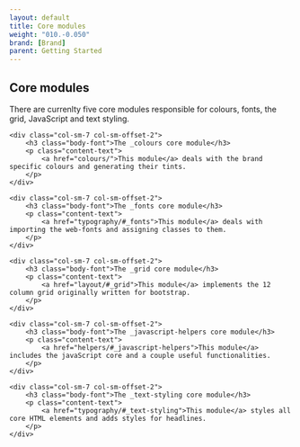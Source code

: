 ```yaml
---
layout: default
title: Core modules
weight: "010.-0.050"
brand: [Brand]
parent: Getting Started
---
```


<div class="row">
	<div class="col-sm-10 col-sm-offset-1">
		<h2 class="body-font">Core modules</h2>
		<p class="lead">
			There are currenlty five core modules responsible for colours, fonts, the grid, JavaScript and text styling.
		</p>
	</div>

	<div class="col-sm-7 col-sm-offset-2">
		<h3 class="body-font">The _colours core module</h3>
		<p class="content-text">
			<a href="colours/">This module</a> deals with the brand specific colours and generating their tints.
		</p>
	</div>

	<div class="col-sm-7 col-sm-offset-2">
		<h3 class="body-font">The _fonts core module</h3>
		<p class="content-text">
			<a href="typography/#_fonts">This module</a> deals with importing the web-fonts and assigning classes to them.
		</p>
	</div>

	<div class="col-sm-7 col-sm-offset-2">
		<h3 class="body-font">The _grid core module</h3>
		<p class="content-text">
			<a href="layout/#_grid">This module</a> implements the 12 column grid originally written for bootstrap.
		</p>
	</div>

	<div class="col-sm-7 col-sm-offset-2">
		<h3 class="body-font">The _javascript-helpers core module</h3>
		<p class="content-text">
			<a href="helpers/#_javascript-helpers">This module</a> includes the javaScript core and a couple useful functionalities.
		</p>
	</div>

	<div class="col-sm-7 col-sm-offset-2">
		<h3 class="body-font">The _text-styling core module</h3>
		<p class="content-text">
			<a href="typography/#_text-styling">This module</a> styles all core HTML elements and adds styles for headlines.
		</p>
	</div>

</div>
